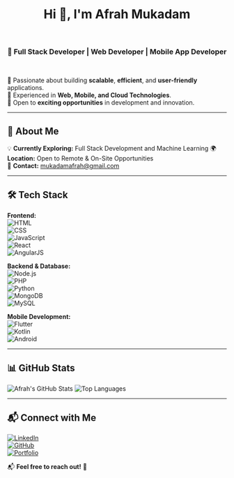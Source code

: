 ## <h1 align="center" class="heading-element" dir="auto">Hi 👋, I'm Afrah Mukadam</h1>
</br>
<h3 align="center" class="heading-element" dir="auto"> 🚀 Full Stack Developer | Web Developer | Mobile App Developer</h1></br>


🔹 Passionate about building **scalable**, **efficient**, and **user-friendly** applications.  
🔹 Experienced in **Web, Mobile, and Cloud Technologies**.  
🔹 Open to **exciting opportunities** in development and innovation.

---

## 🚀 About Me
💡 **Currently Exploring:** Full Stack Development and Machine Learning 
🌍 **Location:** Open to Remote & On-Site Opportunities  
📩 **Contact:** [mukadamafrah@gmail.com](mailto:mukadamafrah@gmail.com)

---

## 🛠️ Tech Stack

**Frontend:**  
![HTML](https://img.shields.io/badge/-HTML-orange?style=flat&logo=html5)  
![CSS](https://img.shields.io/badge/-CSS-blue?style=flat&logo=css3)  
![JavaScript](https://img.shields.io/badge/-JavaScript-yellow?style=flat&logo=javascript)  
![React](https://img.shields.io/badge/-React-blue?style=flat&logo=react)  
![AngularJS](https://img.shields.io/badge/-AngularJS-red?style=flat&logo=angular)

**Backend & Database:**  
![Node.js](https://img.shields.io/badge/-Node.js-green?style=flat&logo=node.js)  
![PHP](https://img.shields.io/badge/-PHP-blueviolet?style=flat&logo=php)  
![Python](https://img.shields.io/badge/-Python-blue?style=flat&logo=python)  
![MongoDB](https://img.shields.io/badge/-MongoDB-green?style=flat&logo=mongodb)  
![MySQL](https://img.shields.io/badge/-MySQL-orange?style=flat&logo=mysql)

**Mobile Development:**  
![Flutter](https://img.shields.io/badge/-Flutter-blue?style=flat&logo=flutter)  
![Kotlin](https://img.shields.io/badge/-Kotlin-purple?style=flat&logo=kotlin)  
![Android](https://img.shields.io/badge/-Android-green?style=flat&logo=android)

---

## 📊 GitHub Stats

![Afrah's GitHub Stats](https://github-readme-stats.vercel.app/api?username=AfrahMukadam&show_icons=true&theme=radical)
![Top Languages](https://github-readme-stats.vercel.app/api/top-langs/?username=AfrahMukadam&layout=compact&theme=radical)

---

## 📬 Connect with Me
[![LinkedIn](https://img.shields.io/badge/-LinkedIn-blue?style=flat&logo=Linkedin&logoColor=white)](https://www.linkedin.com/in/afrahmukadam/)  
[![GitHub](https://img.shields.io/badge/-GitHub-black?style=flat&logo=github)](https://github.com/AfrahMukadam)  
[![Portfolio](https://img.shields.io/badge/-Portfolio-green?style=flat&logo=web)](https://afraahmukadam-portfolio.com)

📬 **Feel free to reach out!** 🚀




